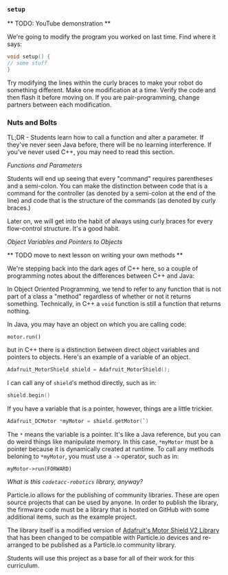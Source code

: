 ### ```setup```

** TODO: YouTube demonstration **

We're going to modify the program you worked on last time. Find where it says:

```c
void setup() {
// some stuff
}
```
Try modifying the lines within the curly braces to make your robot do something different. Make one modification at a time. Verify the code and then flash it before moving on. If you are pair-programming, change partners between each modification.

### Nuts and Bolts

TL;DR - Students learn how to call a function and alter a parameter. If they've never seen Java before, there will be no learning interference. If you've never used C++, you may need to read this section.

_*Functions and Parameters*_

Students will end up seeing that every "command" requires parentheses and a semi-colon. You can make the distinction between code that is a command for the controller (as denoted by a semi-colon at the end of the line) and code that is the structure of the commands (as denoted by curly braces.)

Later on, we will get into the habit of always using curly braces for every flow-control structure. It's a good habit.

_*Object Variables and Pointers to Objects*_

** TODO move to next lesson on writing your own methods **

We're stepping back into the dark ages of C++ here, so a couple of programming notes about the differences between C++ and Java:

In Object Oriented Programming, we tend to refer to any function that is not part of a class a "method" regardless of whether or not it returns something. Technically, in C++ a ```void``` function is still a function that returns nothing.

In Java, you may have an object on which you are calling code:
 
```motor.run()```
  
but in C++ there is a distinction between direct object variables and pointers to objects. Here's an example of a variable of an object.
  
  ```c
Adafruit_MotorShield shield = Adafruit_MotorShield();
  ```

I can call any of ```shield```'s method directly, such as in:

```c
shield.begin()
```

If you have a variable that is a pointer, however, things are a little trickier.

```c
Adafruit_DCMotor *myMotor = shield.getMotor(`)
```

The ```*``` means the variable is a pointer. It's like a Java reference, but you can do weird things like manipulate memory. In this case, ```*myMotor``` must be a pointer because it is dynamically created at runtime. To call any methods beloning to ```*myMotor```, you must use a ```->``` operator, such as in:

```myMotor->run(FORWARD)```

_*What is this ```codetacc-robotics``` library, anyway?*_

Particle.io allows for the publishing of community libraries. These are open source projects that can be used by anyone. In order to publish the library, the firmware code must be a library that is hosted on GitHub with some additional items, such as the example project.

The library itself is a modified version of [Adafruit's Motor Shield V2 Library](https://github.com/adafruit/Adafruit_Motor_Shield_V2_Library) that has been changed to be compatible with Particle.io devices and re-arranged to be published as a Particle.io community library.

Students will use this project as a base for all of their work for this curriculum.